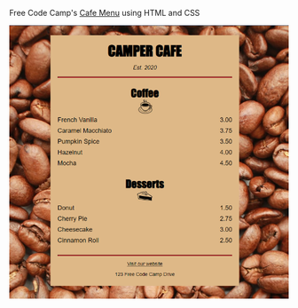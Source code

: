 Free Code Camp's [Cafe Menu](https://www.freecodecamp.org/learn/2022/responsive-web-design/#learn-basic-css-by-building-a-cafe-menu) using HTML and CSS

![CafeMenu](CafeMenu.png)
